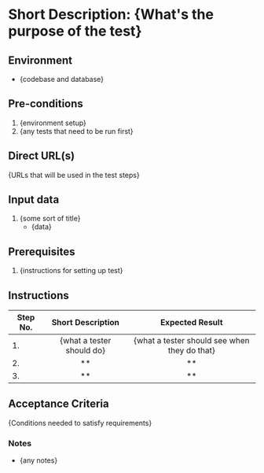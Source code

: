 # Short Description: {What's the purpose of the test}

## Environment

* {codebase and database}

## Pre-conditions

1. {environment setup}
2. {any tests that need to be run first}

## Direct URL(s)

{URLs that will be used in the test steps}

## Input data

1. {some sort of title}
    * {data}

## Prerequisites

1. {instructions for setting up test}

## Instructions

| Step No.      | Short Description           | Expected Result  |
| ------------- |:-------------:              |:-----:|
| 1.            | {what a tester should do}     | {what a tester should see when they do that}   |
| 2.            |         **           |  **     |
| 3.            |         **            |  **     |


## Acceptance Criteria

{Conditions needed to satisfy requirements}

### Notes

* {any notes}
